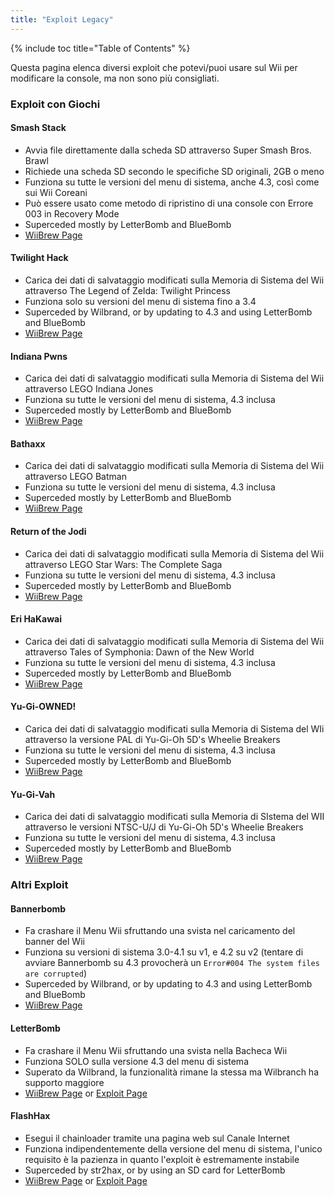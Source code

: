 ```yaml
---
title: "Exploit Legacy"
---
```


{% include toc title="Table of Contents" %}

Questa pagina elenca diversi exploit che potevi/puoi usare sul Wii per modificare la console, ma non sono più consigliati.

### Exploit con Giochi

#### Smash Stack

+ Avvia file direttamente dalla scheda SD attraverso Super Smash Bros. Brawl
+ Richiede una scheda SD secondo le specifiche SD originali, 2GB o meno
+ Funziona su tutte le versioni del menu di sistema, anche 4.3, così come sui Wii Coreani
+ Può essere usato come metodo di ripristino di una console con Errore 003 in Recovery Mode
+ Superceded mostly by LetterBomb and BlueBomb
+ [WiiBrew Page](https://wiibrew.org/wiki/Smash_Stack)

#### Twilight Hack

+ Carica dei dati di salvataggio modificati sulla Memoria di Sistema del Wii attraverso The Legend of Zelda: Twilight Princess
+ Funziona solo su versioni del menu di sistema fino a 3.4
+ Superceded by Wilbrand, or by updating to 4.3 and using LetterBomb and BlueBomb
+ [WiiBrew Page](https://wiibrew.org/wiki/Twilight_Hack)

#### Indiana Pwns

+ Carica dei dati di salvataggio modificati sulla Memoria di Sistema del Wii attraverso LEGO Indiana Jones
+ Funziona su tutte le versioni del menu di sistema, 4.3 inclusa
+ Superceded mostly by LetterBomb and BlueBomb
+ [WiiBrew Page](https://wiibrew.org/wiki/Indiana_Pwns)

#### Bathaxx

+ Carica dei dati di salvataggio modificati sulla Memoria di Sistema del Wii attraverso LEGO Batman
+ Funziona su tutte le versioni del menu di sistema, 4.3 inclusa
+ Superceded mostly by LetterBomb and BlueBomb
+ [WiiBrew Page](https://wiibrew.org/wiki/Bathaxx)

#### Return of the Jodi

+ Carica dei dati di salvataggio modificati sulla Memoria di Sistema del Wii attraverso LEGO Star Wars: The Complete Saga
+ Funziona su tutte le versioni del menu di sistema, 4.3 inclusa
+ Superceded mostly by LetterBomb and BlueBomb
+ [WiiBrew Page](https://wiibrew.org/wiki/Return_of_the_Jodi)

#### Eri HaKawai

+ Carica dei dati di salvataggio modificati sulla Memoria di Sistema del Wii attraverso Tales of Symphonia: Dawn of the New World
+ Funziona su tutte le versioni del menu di sistema, 4.3 inclusa
+ Superceded mostly by LetterBomb and BlueBomb
+ [WiiBrew Page](https://wiibrew.org/wiki/Eri_HaKawai)

#### Yu-Gi-OWNED!

+ Carica dei dati di salvataggio modificati sulla Memoria di Sistema del WIi attraverso la versione PAL di Yu-Gi-Oh 5D's Wheelie Breakers
+ Funziona su tutte le versioni del menu di sistema, 4.3 inclusa
+ Superceded mostly by LetterBomb and BlueBomb
+ [WiiBrew Page](https://wiibrew.org/wiki/Yu-Gi-OWNED!)

#### Yu-Gi-Vah

+ Carica dei dati di salvataggio modificati sulla Memoria di SIstema del WII attraverso le versioni NTSC-U/J di Yu-Gi-Oh 5D's Wheelie Breakers
+ Funziona su tutte le versioni del menu di sistema, 4.3 inclusa
+ Superceded mostly by LetterBomb and BlueBomb
+ [WiiBrew Page](https://wiibrew.org/wiki/Yu-Gi-Vah)

### Altri Exploit

#### Bannerbomb

+ Fa crashare il Menu Wii sfruttando una svista nel caricamento del banner del Wii
+ Funziona su versioni di sistema 3.0-4.1 su v1, e 4.2 su v2 (tentare di avviare Bannerbomb su 4.3 provocherà un `Error#004 The system files are corrupted`)
+ Superceded by Wilbrand, or by updating to 4.3 and using LetterBomb and BlueBomb
+ [WiiBrew Page](https://wiibrew.org/wiki/Bannerbomb)

#### LetterBomb

+ Fa crashare il Menu Wii sfruttando una svista nella Bacheca Wii
+ Funziona SOLO sulla versione 4.3 del menu di sistema
+ Superato da Wilbrand, la funzionalità rimane la stessa ma Wilbranch ha supporto maggiore
+ [WiiBrew Page](https://wiibrew.org/wiki/LetterBomb) or [Exploit Page](letterbomb)

#### FlashHax

+ Esegui il chainloader tramite una pagina web sul Canale Internet
+ Funziona indipendentemente della versione del menu di sistema, l'unico requisito è la pazienza in quanto l'exploit è estremamente instabile
+ Superceded by str2hax, or by using an SD card for LetterBomb
+ [WiiBrew Page](https://wiibrew.org/wiki/FlashHax) or [Exploit Page](flashhax)